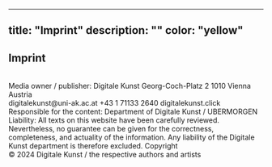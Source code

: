 
---
title: "Imprint"
description: ""
color: "yellow"
---
## Imprint
<br/>
Media owner / publisher:
Digitale Kunst Georg-Coch-Platz 2 1010 Vienna Austria
<br/>
digitalekunst@uni-ak.ac.at +43 1 71133 2640 digitalekunst.click
 <br/>
Responsible for the content:
Department of Digitale Kunst / UBERMORGEN
<br/>
Liability:
All texts on this website have been carefully reviewed. Nevertheless, no guarantee can be given for the correctness, completeness, and actuality of the information. Any liability of the Digitale Kunst department is therefore excluded.
Copyright
<br/>
© 2024 Digitale Kunst / the respective authors and artists

 
 
